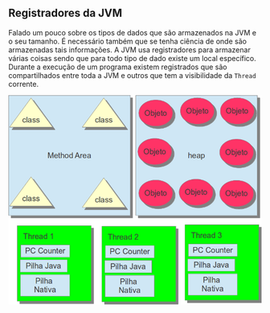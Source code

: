 ## Registradores da JVM



Falado um pouco sobre os tipos de dados que são armazenados na JVM e o seu tamanho. É necessário também que se tenha ciência de onde são armazenadas tais informações. A JVM usa registradores para armazenar várias coisas sendo que para todo tipo de dado existe um local específico. Durante a execução de um programa existem registrados que são compartilhados entre toda a JVM e outros que tem a visibilidade da `Thread` corrente.

![Os registradores da JVM, Method Area e o Heap são compartilhados por toda a JVM e o PC Counter, Pilha Java e a Pilha Nativa cada Thread possui a sua.](imagens/chapter_3_1.png)
